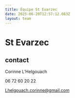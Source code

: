```yaml
---
title: Équipe St Evarzec 
date: 2025-06-20T12:57:12.663Z
layout: team
---
```


# St Evarzec 



## contact 

Corinne L’Helgouach

06 72 60 20 22

Lhelgouach.corinne@gmail.com

